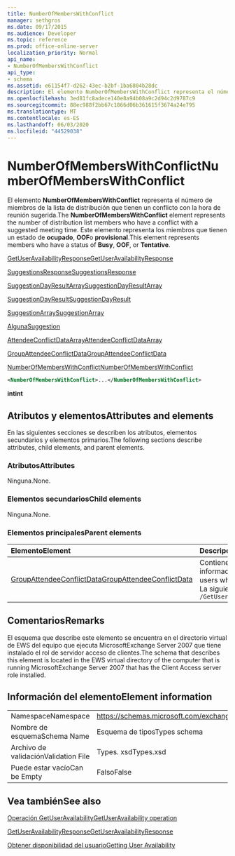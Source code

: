 ```yaml
---
title: NumberOfMembersWithConflict
manager: sethgros
ms.date: 09/17/2015
ms.audience: Developer
ms.topic: reference
ms.prod: office-online-server
localization_priority: Normal
api_name:
- NumberOfMembersWithConflict
api_type:
- schema
ms.assetid: e61154f7-d262-43ec-b2bf-1ba6804b28dc
description: El elemento NumberOfMembersWithConflict representa el número de miembros de la lista de distribución que tienen un conflicto con la hora de reunión sugerida. Este elemento representa los miembros que tienen un estado de ocupado, OOF o provisional.
ms.openlocfilehash: 3ed81fc8adece140e8a94b08a9c2d94c2d9787c9
ms.sourcegitcommit: 88ec988f2bb67c1866d06b361615f3674a24e795
ms.translationtype: MT
ms.contentlocale: es-ES
ms.lasthandoff: 06/03/2020
ms.locfileid: "44529038"
---
```

# <a name="numberofmemberswithconflict"></a><span data-ttu-id="1799e-104">NumberOfMembersWithConflict</span><span class="sxs-lookup"><span data-stu-id="1799e-104">NumberOfMembersWithConflict</span></span>

<span data-ttu-id="1799e-105">El elemento **NumberOfMembersWithConflict** representa el número de miembros de la lista de distribución que tienen un conflicto con la hora de reunión sugerida.</span><span class="sxs-lookup"><span data-stu-id="1799e-105">The **NumberOfMembersWithConflict** element represents the number of distribution list members who have a conflict with a suggested meeting time.</span></span> <span data-ttu-id="1799e-106">Este elemento representa los miembros que tienen un estado de **ocupado**, **OOF**o **provisional**.</span><span class="sxs-lookup"><span data-stu-id="1799e-106">This element represents members who have a status of **Busy**, **OOF**, or **Tentative**.</span></span>
  
[<span data-ttu-id="1799e-107">GetUserAvailabilityResponse</span><span class="sxs-lookup"><span data-stu-id="1799e-107">GetUserAvailabilityResponse</span></span>](getuseravailabilityresponse.md)
  
[<span data-ttu-id="1799e-108">SuggestionsResponse</span><span class="sxs-lookup"><span data-stu-id="1799e-108">SuggestionsResponse</span></span>](suggestionsresponse.md)
  
[<span data-ttu-id="1799e-109">SuggestionDayResultArray</span><span class="sxs-lookup"><span data-stu-id="1799e-109">SuggestionDayResultArray</span></span>](suggestiondayresultarray.md)
  
[<span data-ttu-id="1799e-110">SuggestionDayResult</span><span class="sxs-lookup"><span data-stu-id="1799e-110">SuggestionDayResult</span></span>](suggestiondayresult.md)
  
[<span data-ttu-id="1799e-111">SuggestionArray</span><span class="sxs-lookup"><span data-stu-id="1799e-111">SuggestionArray</span></span>](suggestionarray.md)
  
[<span data-ttu-id="1799e-112">Alguna</span><span class="sxs-lookup"><span data-stu-id="1799e-112">Suggestion</span></span>](suggestion.md)
  
[<span data-ttu-id="1799e-113">AttendeeConflictDataArray</span><span class="sxs-lookup"><span data-stu-id="1799e-113">AttendeeConflictDataArray</span></span>](attendeeconflictdataarray.md)
  
[<span data-ttu-id="1799e-114">GroupAttendeeConflictData</span><span class="sxs-lookup"><span data-stu-id="1799e-114">GroupAttendeeConflictData</span></span>](groupattendeeconflictdata.md)
  
[<span data-ttu-id="1799e-115">NumberOfMembersWithConflict</span><span class="sxs-lookup"><span data-stu-id="1799e-115">NumberOfMembersWithConflict</span></span>](numberofmemberswithconflict.md)
  
```xml
<NumberOfMembersWithConflict>...</NumberOfMembersWithConflict>
```

 <span data-ttu-id="1799e-116">**int**</span><span class="sxs-lookup"><span data-stu-id="1799e-116">**int**</span></span>
## <a name="attributes-and-elements"></a><span data-ttu-id="1799e-117">Atributos y elementos</span><span class="sxs-lookup"><span data-stu-id="1799e-117">Attributes and elements</span></span>

<span data-ttu-id="1799e-118">En las siguientes secciones se describen los atributos, elementos secundarios y elementos primarios.</span><span class="sxs-lookup"><span data-stu-id="1799e-118">The following sections describe attributes, child elements, and parent elements.</span></span>
  
### <a name="attributes"></a><span data-ttu-id="1799e-119">Atributos</span><span class="sxs-lookup"><span data-stu-id="1799e-119">Attributes</span></span>

<span data-ttu-id="1799e-120">Ninguna.</span><span class="sxs-lookup"><span data-stu-id="1799e-120">None.</span></span>
  
### <a name="child-elements"></a><span data-ttu-id="1799e-121">Elementos secundarios</span><span class="sxs-lookup"><span data-stu-id="1799e-121">Child elements</span></span>

<span data-ttu-id="1799e-122">Ninguna.</span><span class="sxs-lookup"><span data-stu-id="1799e-122">None.</span></span>
  
### <a name="parent-elements"></a><span data-ttu-id="1799e-123">Elementos principales</span><span class="sxs-lookup"><span data-stu-id="1799e-123">Parent elements</span></span>

|<span data-ttu-id="1799e-124">**Elemento**</span><span class="sxs-lookup"><span data-stu-id="1799e-124">**Element**</span></span>|<span data-ttu-id="1799e-125">**Descripción**</span><span class="sxs-lookup"><span data-stu-id="1799e-125">**Description**</span></span>|
|:-----|:-----|
|[<span data-ttu-id="1799e-126">GroupAttendeeConflictData</span><span class="sxs-lookup"><span data-stu-id="1799e-126">GroupAttendeeConflictData</span></span>](groupattendeeconflictdata.md) <br/> |<span data-ttu-id="1799e-127">Contiene información de conflictos de agregados sobre el número de usuarios que están disponibles, el número de usuarios que tienen conflictos y el número de usuarios que no tienen información de disponibilidad en una lista de distribución para una hora de reunión sugerida.</span><span class="sxs-lookup"><span data-stu-id="1799e-127">Contains aggregate conflict information about the number of users who are available, the number of users who have conflicts, and the number of users who do not have availability information in a distribution list for a suggested meeting time.</span></span>  <br/> <span data-ttu-id="1799e-128">La siguiente es la expresión XPath a este elemento:</span><span class="sxs-lookup"><span data-stu-id="1799e-128">The following is the XPath expression to this element:</span></span>  <br/>  `/GetUserAvailabilityResponse/SuggestionsResponse/SuggestionDayResultArray/SuggestionDayResult[i]/SuggestionArray/Suggestion[i]/AttendeeConflictDataArray/GroupAttendeeConflictData[i]` <br/> |
   
## <a name="remarks"></a><span data-ttu-id="1799e-129">Comentarios</span><span class="sxs-lookup"><span data-stu-id="1799e-129">Remarks</span></span>

<span data-ttu-id="1799e-130">El esquema que describe este elemento se encuentra en el directorio virtual de EWS del equipo que ejecuta MicrosoftExchange Server 2007 que tiene instalado el rol de servidor acceso de clientes.</span><span class="sxs-lookup"><span data-stu-id="1799e-130">The schema that describes this element is located in the EWS virtual directory of the computer that is running MicrosoftExchange Server 2007 that has the Client Access server role installed.</span></span>
  
## <a name="element-information"></a><span data-ttu-id="1799e-131">Información del elemento</span><span class="sxs-lookup"><span data-stu-id="1799e-131">Element information</span></span>

|||
|:-----|:-----|
|<span data-ttu-id="1799e-132">Namespace</span><span class="sxs-lookup"><span data-stu-id="1799e-132">Namespace</span></span>  <br/> |https://schemas.microsoft.com/exchange/services/2006/types  <br/> |
|<span data-ttu-id="1799e-133">Nombre de esquema</span><span class="sxs-lookup"><span data-stu-id="1799e-133">Schema Name</span></span>  <br/> |<span data-ttu-id="1799e-134">Esquema de tipos</span><span class="sxs-lookup"><span data-stu-id="1799e-134">Types schema</span></span>  <br/> |
|<span data-ttu-id="1799e-135">Archivo de validación</span><span class="sxs-lookup"><span data-stu-id="1799e-135">Validation File</span></span>  <br/> |<span data-ttu-id="1799e-136">Types. xsd</span><span class="sxs-lookup"><span data-stu-id="1799e-136">Types.xsd</span></span>  <br/> |
|<span data-ttu-id="1799e-137">Puede estar vacío</span><span class="sxs-lookup"><span data-stu-id="1799e-137">Can be Empty</span></span>  <br/> |<span data-ttu-id="1799e-138">Falso</span><span class="sxs-lookup"><span data-stu-id="1799e-138">False</span></span>  <br/> |
   
## <a name="see-also"></a><span data-ttu-id="1799e-139">Vea también</span><span class="sxs-lookup"><span data-stu-id="1799e-139">See also</span></span>



[<span data-ttu-id="1799e-140">Operación GetUserAvailability</span><span class="sxs-lookup"><span data-stu-id="1799e-140">GetUserAvailability operation</span></span>](getuseravailability-operation.md)
  
[<span data-ttu-id="1799e-141">GetUserAvailabilityResponse</span><span class="sxs-lookup"><span data-stu-id="1799e-141">GetUserAvailabilityResponse</span></span>](getuseravailabilityresponse.md)


[<span data-ttu-id="1799e-142">Obtener disponibilidad del usuario</span><span class="sxs-lookup"><span data-stu-id="1799e-142">Getting User Availability</span></span>](https://msdn.microsoft.com/library/d4133fcb-9b0f-4e6b-aadf-a389da83516a%28Office.15%29.aspx)

